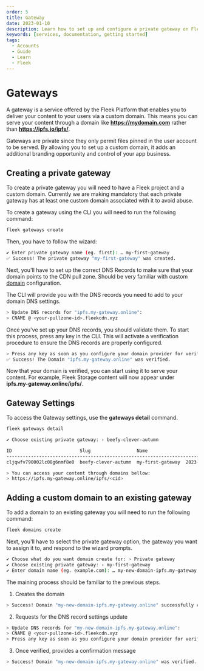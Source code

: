 ```yaml
---
order: 5
title: Gateway
date: 2023-01-10
description: Learn how to set up and configure a private gateway on Fleek, serving content from your storage via a custom domain.
keywords: [services, documentation, getting started]
tags:
  - Accounts
  - Guide
  - Learn
  - Fleek
---
```


# Gateways

A gateway is a service offered by the Fleek Platform that enables you to deliver your content to your users via a custom domain. This means you can serve your content through a domain like **https://mydomain.com** rather than **https://ipfs.io/ipfs/<hash>**.

Gateways are private since they only permit files pinned in the user account to be served. By allowing you to set up a custom domain, it adds an additional branding opportunity and control of your app business.

## Creating a private gateway

To create a private gateway you will need to have a Fleek project and a custom domain. Currently we are making mandatory that each private gateway has at least one custom domain associated with it to avoid abuse.

To create a gateway using the CLI you will need to run the following command:

```sh
fleek gateways create
```

Then, you have to follow the wizard:

```sh
✔ Enter private gateway name (eg. first): … my-first-gateway
✅ Success! The private gateway "my-first-gateway" was created.
```

Next, you'll have to set up the correct DNS Records to make sure that your domain points to the CDN pull zone. Should be very familiar with custom [domain](docs/cli/domains/) configuration.

The CLI will provide you with the DNS records you need to add to your domain DNS settings.

```sh
> Update DNS records for "ipfs.my-gateway.online":
> CNAME @ <your-pullzone-id>.fleekcdn.xyz
```

Once you've set up your DNS records, you should validate them. To start this process, press any key in the CLI. This will activate a verification procedure to ensure the DNS records are properly configured.

```sh
> Press any key as soon as you configure your domain provider for verification.
✅ Success! The Domain "ipfs.my-gateway.online" was verified.
```

Now that your domain is verified, you can start using it to serve your content. For example, Fleek Storage content will now appear under **ipfs.my-gateway.online/ipfs/<cid>**.

## Gateway Settings

To access the Gateway settings, use the **gateways detail** command.

```sh
fleek gateways detail
```

```sh
✔ Choose existing private gateway: › beefy-clever-autumn

ID                         Slug                 Name                    Created At
------------------------------------------------------------------------------------------------
cljqwfv790002lc08g6nmf8e0  beefy-clever-autumn  my-first-gateway  2023-07-06T08:41:58.963Z

> You can access your content through domains bellow:
> https://ipfs.my-gateway.online/ipfs/<cid>
```

## Adding a custom domain to an existing gateway

To add a domain to an existing gateway you will need to run the following command:

```sh
fleek domains create
```

Next, you'll have to select the private gateway option, the gateway you want to assign it to, and respond to the wizard prompts.

```sh
✔ Choose what do you want domain create for: › Private gateway
✔ Choose existing private gateway: › my-first-gateway
✔ Enter domain name (eg. example.com): … my-new-domain-ipfs.my-gateway.online
```

The maining process should be familiar to the previous steps.

1. Creates the domain

```sh
> Success! Domain "my-new-domain-ipfs.my-gateway.online" successfully created.
```

2. Requests for the DNS record settings update

```sh
> Update DNS records for "my-new-domain-ipfs.my-gateway.online":
> CNAME @ <your-pullzone-id>.fleekcdn.xyz
> Press any key as soon as you configure your domain provider for verification.
```

3. Once verified, provides a confirmation message

```sh
> Success! Domain "my-new-domain-ipfs.my-gateway.online" was verified.
```
